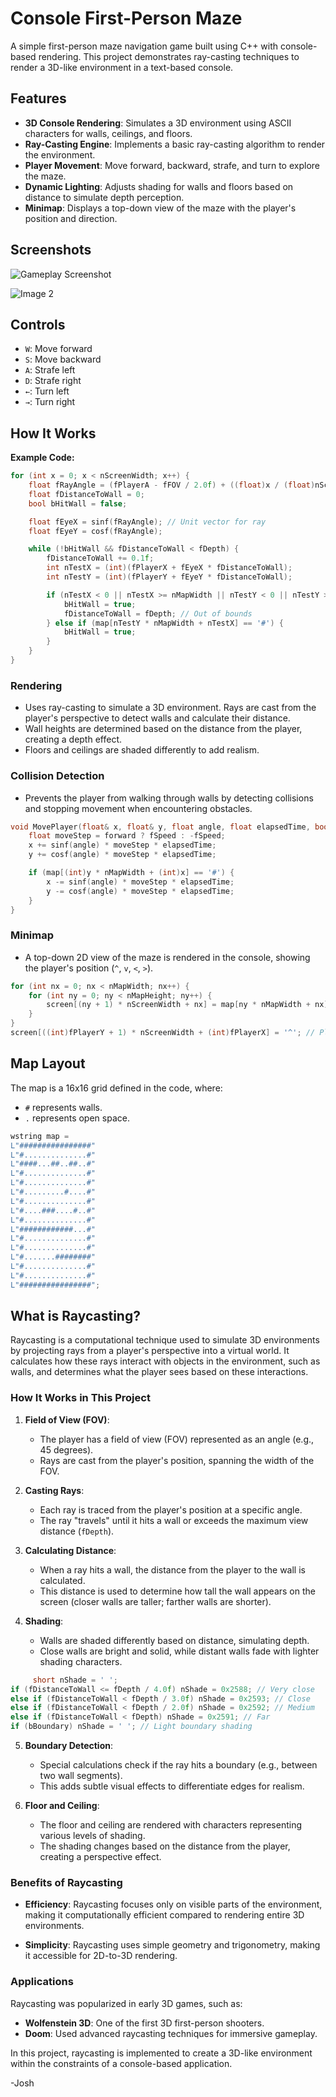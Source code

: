 # Console First-Person Maze

A simple first-person maze navigation game built using C++ with console-based rendering. This project demonstrates ray-casting techniques to render a 3D-like environment in a text-based console.

## Features

- **3D Console Rendering**: Simulates a 3D environment using ASCII characters for walls, ceilings, and floors.
- **Ray-Casting Engine**: Implements a basic ray-casting algorithm to render the environment.
- **Player Movement**: Move forward, backward, strafe, and turn to explore the maze.
- **Dynamic Lighting**: Adjusts shading for walls and floors based on distance to simulate depth perception.
- **Minimap**: Displays a top-down view of the maze with the player's position and direction.

## Screenshots

![Gameplay Screenshot](./images/ConsoleRaycasting.png)

![Image 2](./images/ConsoleRaycasting2.png)



## Controls

- `W`: Move forward
- `S`: Move backward
- `A`: Strafe left
- `D`: Strafe right
- `←`: Turn left
- `→`: Turn right

## How It Works

**Example Code:**
```cpp
for (int x = 0; x < nScreenWidth; x++) {
    float fRayAngle = (fPlayerA - fFOV / 2.0f) + ((float)x / (float)nScreenWidth) * fFOV;
    float fDistanceToWall = 0;
    bool bHitWall = false;

    float fEyeX = sinf(fRayAngle); // Unit vector for ray
    float fEyeY = cosf(fRayAngle);

    while (!bHitWall && fDistanceToWall < fDepth) {
        fDistanceToWall += 0.1f;
        int nTestX = (int)(fPlayerX + fEyeX * fDistanceToWall);
        int nTestY = (int)(fPlayerY + fEyeY * fDistanceToWall);

        if (nTestX < 0 || nTestX >= nMapWidth || nTestY < 0 || nTestY >= nMapHeight) {
            bHitWall = true;
            fDistanceToWall = fDepth; // Out of bounds
        } else if (map[nTestY * nMapWidth + nTestX] == '#') {
            bHitWall = true;
        }
    }
}
```
### Rendering

- Uses ray-casting to simulate a 3D environment. Rays are cast from the player's perspective to detect walls and calculate their distance.
- Wall heights are determined based on the distance from the player, creating a depth effect.
- Floors and ceilings are shaded differently to add realism.

### Collision Detection

- Prevents the player from walking through walls by detecting collisions and stopping movement when encountering obstacles.

```cpp
void MovePlayer(float& x, float& y, float angle, float elapsedTime, bool forward) {
    float moveStep = forward ? fSpeed : -fSpeed;
    x += sinf(angle) * moveStep * elapsedTime;
    y += cosf(angle) * moveStep * elapsedTime;

    if (map[(int)y * nMapWidth + (int)x] == '#') {
        x -= sinf(angle) * moveStep * elapsedTime;
        y -= cosf(angle) * moveStep * elapsedTime;
    }
}
```

### Minimap

- A top-down 2D view of the maze is rendered in the console, showing the player's position (`^`, `v`, `<`, `>`).

```cpp
for (int nx = 0; nx < nMapWidth; nx++) {
    for (int ny = 0; ny < nMapHeight; ny++) {
        screen[(ny + 1) * nScreenWidth + nx] = map[ny * nMapWidth + nx];
    }
}
screen[((int)fPlayerY + 1) * nScreenWidth + (int)fPlayerX] = '^'; // Player
```

## Map Layout

The map is a 16x16 grid defined in the code, where:

- `#` represents walls.
- `.` represents open space.

```cpp
wstring map =
L"################"
L"#..............#"
L"####...##..##..#"
L"#..............#"
L"#..............#"
L"#.........#....#"
L"#..............#"
L"#....###....#..#"
L"#..............#"
L"############...#"
L"#..............#"
L"#..............#"
L"#.......########"
L"#..............#"
L"#..............#"
L"################";
```

## What is Raycasting?

Raycasting is a computational technique used to simulate 3D environments by projecting rays from a player's perspective into a virtual world. It calculates how these rays interact with objects in the environment, such as walls, and determines what the player sees based on these interactions. 

### How It Works in This Project

1. **Field of View (FOV)**:
   - The player has a field of view (FOV) represented as an angle (e.g., 45 degrees).
   - Rays are cast from the player's position, spanning the width of the FOV.

2. **Casting Rays**:
   - Each ray is traced from the player's position at a specific angle.
   - The ray "travels" until it hits a wall or exceeds the maximum view distance (`fDepth`).

3. **Calculating Distance**:
   - When a ray hits a wall, the distance from the player to the wall is calculated.
   - This distance is used to determine how tall the wall appears on the screen (closer walls are taller; farther walls are shorter).

4. **Shading**:
   - Walls are shaded differently based on distance, simulating depth.
   - Close walls are bright and solid, while distant walls fade with lighter shading characters.
```cpp
     short nShade = ' ';
if (fDistanceToWall <= fDepth / 4.0f) nShade = 0x2588; // Very close
else if (fDistanceToWall < fDepth / 3.0f) nShade = 0x2593; // Close
else if (fDistanceToWall < fDepth / 2.0f) nShade = 0x2592; // Medium
else if (fDistanceToWall < fDepth) nShade = 0x2591; // Far
if (bBoundary) nShade = ' '; // Light boundary shading
```

5. **Boundary Detection**:
   - Special calculations check if the ray hits a boundary (e.g., between two wall segments).
   - This adds subtle visual effects to differentiate edges for realism.

6. **Floor and Ceiling**:
   - The floor and ceiling are rendered with characters representing various levels of shading.
   - The shading changes based on the distance from the player, creating a perspective effect.

### Benefits of Raycasting

- **Efficiency**:
  Raycasting focuses only on visible parts of the environment, making it computationally efficient compared to rendering entire 3D environments.

- **Simplicity**:
  Raycasting uses simple geometry and trigonometry, making it accessible for 2D-to-3D rendering.

### Applications

Raycasting was popularized in early 3D games, such as:
- **Wolfenstein 3D**: One of the first 3D first-person shooters.
- **Doom**: Used advanced raycasting techniques for immersive gameplay.

In this project, raycasting is implemented to create a 3D-like environment within the constraints of a console-based application.

-Josh
